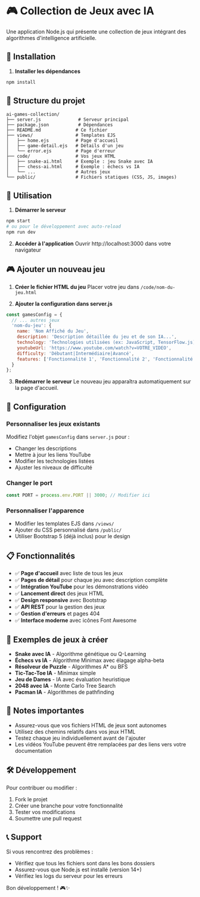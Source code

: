 # 🎮 Collection de Jeux avec IA

Une application Node.js qui présente une collection de jeux intégrant des algorithmes d'intelligence artificielle.

## 🚀 Installation

1. **Installer les dépendances**
```bash
npm install
```

## 📁 Structure du projet

```
ai-games-collection/
├── server.js              # Serveur principal
├── package.json           # Dépendances
├── README.md             # Ce fichier
├── views/                # Templates EJS
│   ├── home.ejs          # Page d'accueil
│   ├── game-detail.ejs   # Détails d'un jeu
│   └── error.ejs         # Page d'erreur
├── code/                 # Vos jeux HTML
│   ├── snake-ai.html     # Exemple : jeu Snake avec IA
│   ├── chess-ai.html     # Exemple : échecs vs IA
│   └── ...               # Autres jeux
└── public/               # Fichiers statiques (CSS, JS, images)
```

## 🎯 Utilisation

1. **Démarrer le serveur**
```bash
npm start
# ou pour le développement avec auto-reload
npm run dev
```

2. **Accéder à l'application**
Ouvrir http://localhost:3000 dans votre navigateur

## 🎮 Ajouter un nouveau jeu

1. **Créer le fichier HTML du jeu**
Placer votre jeu dans `/code/nom-du-jeu.html`

2. **Ajouter la configuration dans server.js**
```javascript
const gamesConfig = {
  // ... autres jeux
  'nom-du-jeu': {
    name: 'Nom Affiché du Jeu',
    description: 'Description détaillée du jeu et de son IA...',
    technology: 'Technologies utilisées (ex: JavaScript, TensorFlow.js)',
    youtubeUrl: 'https://www.youtube.com/watch?v=VOTRE_VIDEO',
    difficulty: 'Débutant|Intermédiaire|Avancé',
    features: ['Fonctionnalité 1', 'Fonctionnalité 2', 'Fonctionnalité 3']
  }
};
```

3. **Redémarrer le serveur**
Le nouveau jeu apparaîtra automatiquement sur la page d'accueil.

## 🔧 Configuration

### Personnaliser les jeux existants

Modifiez l'objet `gamesConfig` dans `server.js` pour :
- Changer les descriptions
- Mettre à jour les liens YouTube
- Modifier les technologies listées
- Ajuster les niveaux de difficulté

### Changer le port

```javascript
const PORT = process.env.PORT || 3000; // Modifier ici
```

### Personnaliser l'apparence

- Modifier les templates EJS dans `/views/`
- Ajouter du CSS personnalisé dans `/public/`
- Utiliser Bootstrap 5 (déjà inclus) pour le design

## 📋 Fonctionnalités

- ✅ **Page d'accueil** avec liste de tous les jeux
- ✅ **Pages de détail** pour chaque jeu avec description complète
- ✅ **Intégration YouTube** pour les démonstrations vidéo
- ✅ **Lancement direct** des jeux HTML
- ✅ **Design responsive** avec Bootstrap
- ✅ **API REST** pour la gestion des jeux
- ✅ **Gestion d'erreurs** et pages 404
- ✅ **Interface moderne** avec icônes Font Awesome

## 🎨 Exemples de jeux à créer

- **Snake avec IA** - Algorithme génétique ou Q-Learning
- **Échecs vs IA** - Algorithme Minimax avec élagage alpha-beta
- **Résolveur de Puzzle** - Algorithmes A* ou BFS
- **Tic-Tac-Toe IA** - Minimax simple
- **Jeu de Dames** - IA avec évaluation heuristique
- **2048 avec IA** - Monte Carlo Tree Search
- **Pacman IA** - Algorithmes de pathfinding

## 🚨 Notes importantes

- Assurez-vous que vos fichiers HTML de jeux sont autonomes
- Utilisez des chemins relatifs dans vos jeux HTML
- Testez chaque jeu individuellement avant de l'ajouter
- Les vidéos YouTube peuvent être remplacées par des liens vers votre documentation

## 🛠️ Développement

Pour contribuer ou modifier :

1. Fork le projet
2. Créer une branche pour votre fonctionnalité
3. Tester vos modifications
4. Soumettre une pull request

## 📞 Support

Si vous rencontrez des problèmes :
- Vérifiez que tous les fichiers sont dans les bons dossiers
- Assurez-vous que Node.js est installé (version 14+)
- Vérifiez les logs du serveur pour les erreurs

Bon développement ! 🎮✨